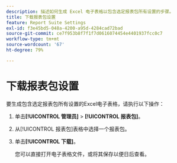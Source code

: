 ```yaml
---
description: 描述如何生成 Excel 电子表格以包含选定报表包所有设置的步骤。
title: 下载报表包设置
feature: Report Suite Settings
exl-id: f3e45bd5-048a-4200-a95d-4284cad72bad
source-git-commit: ce7f953b8f7f1f7d0616074454e4401937fcc0c7
workflow-type: tm+mt
source-wordcount: '67'
ht-degree: 79%

---
```


# 下载报表包设置

要生成包含选定报表包所有设置的Excel电子表格，请执行以下操作：

1. 单击&#x200B;**[!UICONTROL 管理员]** > **[!UICONTROL 报表包]**。
1. 从[!UICONTROL 报表包]表格中选择一个报表包。
1. 单击&#x200B;**[!UICONTROL 下载]**。

   您可以直接打开电子表格文件，或将其保存以便日后查看。
